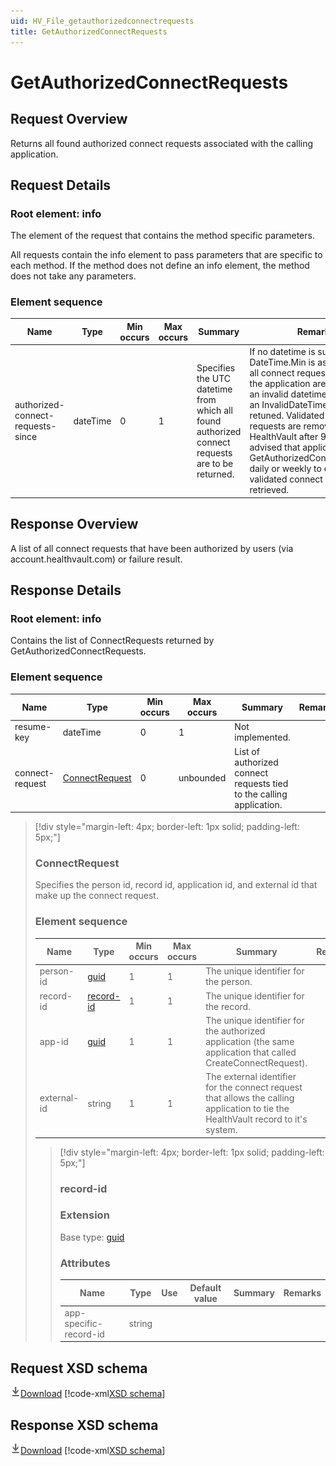 ```yaml
---
uid: HV_File_getauthorizedconnectrequests
title: GetAuthorizedConnectRequests
---
```


# GetAuthorizedConnectRequests

## Request Overview

Returns all found authorized connect requests associated with the calling application.

## Request Details

<a name='info'></a>

### Root element: info

The element of the request that contains the method specific parameters.

All requests contain the info element to pass parameters that are specific to each method. If the method does not define an info element, the method does not take any parameters.

### Element sequence

Name|Type|Min occurs|Max occurs|Summary|Remarks
---|---|---|---|---|---
authorized-connect-requests-since|dateTime|0|1|Specifies the UTC datetime from which all found authorized connect requests are to be returned.|If no datetime is supplied, DateTime.Min is assumed, and all connect requests found for the application are returned. If an invalid datetime is supplied, an InvalidDateTime error is retuned. Validated connect requests are removed by HealthVault after 90 days. It is advised that applications call GetAuthorizedConnectRequests daily or weekly to ensure that all validated connect requests are retrieved.

## Response Overview

A list of all connect requests that have been authorized by users (via account.healthvault.com) or failure result.

## Response Details

<a name='info'></a>

### Root element: info

Contains the list of ConnectRequests returned by GetAuthorizedConnectRequests.

### Element sequence

Name|Type|Min occurs|Max occurs|Summary|Remarks
---|---|---|---|---|---
resume-key|dateTime|0|1|Not implemented.|
connect-request|[ConnectRequest](#ConnectRequest)|0|unbounded|List of authorized connect requests tied to the calling application.|

>[!div style="margin-left: 4px; border-left: 1px solid; padding-left: 5px;"]
>
> <a name='ConnectRequest'></a>
>
> ### ConnectRequest
>
> Specifies the person id, record id, application id, and external id that make up the connect request.
>
> ### Element sequence
>
> Name|Type|Min occurs|Max occurs|Summary|Remarks
> ---|---|---|---|---|---
> person-id|[guid](xref:HV_File_types#guid)|1|1|The unique identifier for the person.|
> record-id|[record-id](#record-id)|1|1|The unique identifier for the record.|
> app-id|[guid](xref:HV_File_types#guid)|1|1|The unique identifier for the authorized application (the same application that called CreateConnectRequest).|
> external-id|string|1|1|The external identifier for the connect request that allows the calling application to tie the HealthVault record to it's system.|
>
> >[!div style="margin-left: 4px; border-left: 1px solid; padding-left: 5px;"]
> >
> > <a name='record-id'></a>
> >
> > ### record-id
> >
> > ### Extension
> >
> > Base type: [guid](xref:HV_File_types#guid)
> >
> > ### Attributes
> >
> > Name|Type|Use|Default value|Summary|Remarks
> > ---|---|---|---|---|---
> > app-specific-record-id|string||||
> >
> >
>
>

## Request XSD schema
[![Download](/healthvault/images/download.png)Download](../xsd/method-getauthorizedconnectrequests.xsd)
[!code-xml[XSD schema](../xsd/method-getauthorizedconnectrequests.xsd)]

## Response XSD schema
[![Download](/healthvault/images/download.png)Download](../xsd/response-getauthorizedconnectrequests.xsd)
[!code-xml[XSD schema](../xsd/response-getauthorizedconnectrequests.xsd)]

